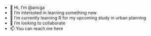 - 👋 Hi, I’m @ancga
- 👀 I’m interested in learning something new
- 🌱 I’m currently learning R for my upcoming study in urban planning
- 💞️ I’m looking to collaborate 
- 📫 You can reach me here

<!---
ancga/ancga is a ✨ special ✨ repository because its `README.md` (this file) appears on your GitHub profile.
You can click the Preview link to take a look at your changes.
--->
